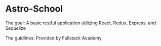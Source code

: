 # Astro-School

The goal: A basic restful application utilizing React, Redux, Express, and Sequelize

The guidlines: Provided by Fullstack Academy
